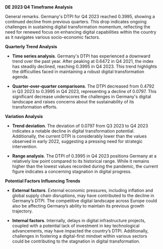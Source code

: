 

**DE 2023 Q4 Timeframe Analysis**

General remarks. Germany's DTPI for Q4 2023 reached 0.3995, showing a continued decline from previous quarters. This drop indicates ongoing challenges in sustaining digital transformation momentum, reflecting the need for renewed focus on enhancing digital capabilities within the country as it navigates various socio-economic factors.

**Quarterly Trend Analysis**

- **Time series analysis**. Germany's DTPI has experienced a downward trend over the past year. After peaking at 0.6472 in Q4 2021, the index has steadily declined, reaching 0.3995 in Q4 2023. This trend highlights the difficulties faced in maintaining a robust digital transformation agenda.

- **Quarter-over-quarter comparisons**. The DTPI decreased from 0.4792 in Q3 2023 to 0.3995 in Q4 2023, representing a decline of 0.0797. This significant decrease underscores the challenges in Germany's digital landscape and raises concerns about the sustainability of its transformation efforts.

**Variation Analysis**

- **Trend deviation**. The deviation of 0.0797 from Q3 2023 to Q4 2023 indicates a notable decline in digital transformation potential. Additionally, the current DTPI is considerably lower than the values observed in early 2022, suggesting a pressing need for strategic intervention.

- **Range analysis**. The DTPI of 0.3995 in Q4 2023 positions Germany at a relatively low point compared to its historical range. While it remains higher than the lowest values recorded during the pandemic, the current figure indicates a concerning stagnation in digital progress.

**Potential Factors Influencing Trends**

- **External factors**. External economic pressures, including inflation and global supply chain disruptions, may have contributed to the decline in Germany’s DTPI. The competitive digital landscape across Europe could also be affecting Germany’s ability to maintain its previous growth trajectory.

- **Internal factors**. Internally, delays in digital infrastructure projects, coupled with a potential lack of investment in key technological advancements, may have impacted the country’s DTPI. Additionally, challenges in fostering a digital-first mindset within various sectors could be contributing to the stagnation in digital transformation.
